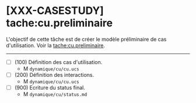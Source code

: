 [XXX-CASESTUDY] tache:cu.preliminaire
===========================================================

L'objectif de cette tâche est de créer le modèle préliminaire
de cas d'utilisation.
 Voir la [tache:cu.preliminaire](https://modelscript.readthedocs.io/en/latest/tasks/cu/cu.preliminaire/index.html#).

________

- [ ] (100) Définition des cas d'utilisation.
    - M ``dynamique/cu/cu.ucs``
- [ ] (200) Définition des interactions.
    - M ``dynamique/cu/cu.ucs``
- [ ] (900) Ecriture du status final.
    - M ``dynamique/cu/status.md``
